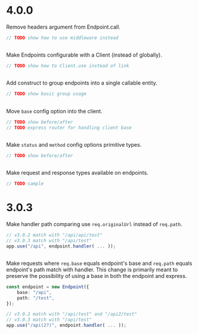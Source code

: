 # 4.0.0

Remove headers argument from Endpoint.call.

```typescript
// TODO show how to use middleware instead
```

##

Make Endpoints configurable with a Client (instead of globally).


```typescript
// TODO show how to Client.use instead of link
```

##

Add construct to group endpoints into a single callable entity.

```typescript
// TODO show basic group usage
```

##

Move `base` config option into the client.

```typescript
// TODO show before/after
// TODO express router for handling client base
```

##

Make `status` and `method` config options primitive types.

```typescript
// TODO show before/after
```

##

Make request and response types available on endpoints.

```typescript
// TODO sample
```

# 3.0.3

Make handler path comparing use `req.originalUrl` instead of `req.path`.

```typescript
// v3.0.2 match with "/api/api/test"
// v3.0.3 match with "/api/test"
app.use("/api", endpoint.handler( ... ));
```

##

Make requests where `req.base` equals endpoint's base and `req.path` equals endpoint's path match with handler. This change is primarily meant to preserve the possibility of using a base in both the endpoint and express.

```typescript
const endpoint = new Endpoint({
    base: "/api",
    path: "/test",
});

// v3.0.2 match with "/api/test" and "/api2/test"
// v3.0.3 match with "/api/test"
app.use("/api(2?)", endpoint.handler( ... ));
```
